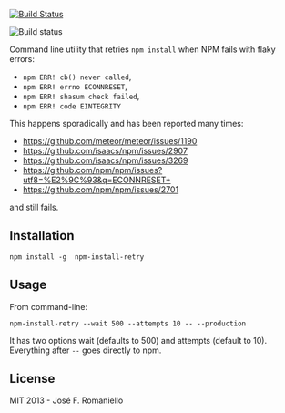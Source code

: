 [![Build Status](https://travis-ci.org/jfromaniello/npm-install-retry.svg?branch=master)](https://travis-ci.org/jfromaniello/npm-install-retry)

![Build status](https://ci.appveyor.com/api/projects/status/sc7937we6gb0mwoc?svg=true)

Command line utility that retries  `npm install` when NPM fails with flaky errors: 
* `npm ERR! cb() never called`,
* `npm ERR! errno ECONNRESET`,
* `npm ERR! shasum check failed`,
* `npm ERR! code EINTEGRITY`

This happens sporadically and has been reported many times:

-  https://github.com/meteor/meteor/issues/1190
-  https://github.com/isaacs/npm/issues/2907
-  https://github.com/isaacs/npm/issues/3269
-  https://github.com/npm/npm/issues?utf8=%E2%9C%93&q=ECONNRESET+
-  https://github.com/npm/npm/issues/2701

and still fails.


## Installation

	npm install -g  npm-install-retry

## Usage

From command-line:

	npm-install-retry --wait 500 --attempts 10 -- --production

It has two options wait (defaults to 500) and attempts (default to 10). Everything after `--` goes directly to npm.

## License

MIT 2013 - José F. Romaniello
